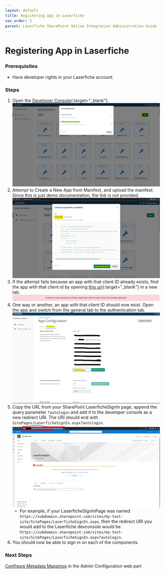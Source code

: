 ```yaml
---
layout: default
title: Registering App in Laserfiche
nav_order: 3
parent: Laserfiche SharePoint Online Integration Administration Guide
---
```

<!--Copyright (c) Laserfiche.
Licensed under the MIT License. See LICENSE in the project root for license information.-->
# Registering App in Laserfiche

### Prerequisites

- Have developer rights in your Laserfiche account.

### Steps

1. Open the [Developer Console](https://developer.laserfiche.com/developer-console.html){:target="_blank"}.
   <a href="./assets/images/createAppFromManifest.png"><img src="./assets/images/createAppFromManifest.png"></a>
1. Attempt to Create a New App from Manifest, and upload the manifest. Since this is just demo documentation, the link is not provided.
   <a href="./assets/images/createApplication.png"><img src="./assets/images/createApplication.png"></a>
1. If the attempt fails because an app with that client ID already exists, find the app with that client id by opening [this url](https://app.laserfiche.com/devconsole/apps/8ee987ea-a0b1-4ca2-85c4-a79b335cd214/config){:target="_blank"} in a new tab.
   <a href="./assets/images/clientIdRegistered.png"><img src="./assets/images/clientIdRegistered.png"></a>
1. One way or another, an app with that client ID should now exist. Open the app and switch from the general tab to the authentication tab.
   <a href="./assets/images/redirectUri.png"><img src="./assets/images/redirectUri.png"></a>
1. Copy the URL from your SharePoint LaserficheSignIn page, append the query parameter `?autologin` and add it to the developer console as a new redirect URI. The URI should end with `SitePages/LaserficheSignIn.aspx?autologin`.
   <a href="./assets/images/urlExample.png"><img src="./assets/images/urlExample.png"></a>
    - For example, if your LaserficheSignInPage was named `https://subdomain.sharepoint.com/sites/my-test-site/SitePages/LaserficheSignIn.aspx`, then the redirect URI you would add to the Laserfiche devconsole would be `https://subdomain.sharepoint.com/sites/my-test-site/SitePages/LaserficheSignIn.aspx?autologin`.
1. You should now be able to sign in on each of the components.

### Next Steps

[Configure Metadata Mappings](../configuring-metadata-mappings) in the Admin Configuration web part
